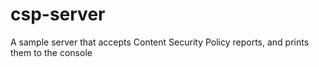 # csp-server
A sample server that accepts Content Security Policy reports, and prints them to the console
